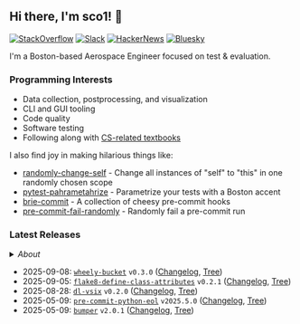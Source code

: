 ## Hi there, I'm sco1! 👋
[![StackOverflow](https://img.shields.io/badge/StackOverflow-sco1-F58025?logo=stackoverflow)](https://stackoverflow.com/users/2748311/excaza)
[![Slack](https://img.shields.io/badge/Boston%20Python-sco1-4A154B?logo=slack)](https://join.slack.com/t/bostonpython/shared_invite/zt-tnds065z-Ec_9XymfQFiPIVGXynyCjg)
[![HackerNews](https://img.shields.io/badge/HackerNews-sco1-F0652F?logo=stackoverflow)](https://news.ycombinator.com/user?id=sco1)
[![Bluesky](https://img.shields.io/badge/Bluesky-@sco1.bsky.social-brightgreen?logo=bluesky)](https://bsky.app/profile/sco1.bsky.social)

I'm a Boston-based Aerospace Engineer focused on test & evaluation.

### Programming Interests
* Data collection, postprocessing, and visualization
* CLI and GUI tooling
* Code quality
* Software testing
* Following along with [CS-related textbooks](https://github.com/sco1/sco1/blob/master/reading_list.md)

I also find joy in making hilarious things like:
* [randomly-change-self](https://github.com/sco1/randomly-change-self) - Change all instances of "self" to "this" in one randomly chosen scope
* [pytest-pahrametahrize](https://github.com/sco1/pytest-pahrametahrize) - Parametrize your tests with a Boston accent 
* [brie-commit](https://github.com/sco1/brie-commit) - A collection of cheesy pre-commit hooks
* [pre-commit-fail-randomly](https://github.com/sco1/pre-commit-fail-randomly) - Randomly fail a pre-commit run

### Latest Releases
<details>
  <summary><i>About</i></summary>

This section is powered by [`readme-rel`](https://github.com/sco1/readme-rel) and [`cog`](https://github.com/nedbat/cog) running [via CI](https://github.com/sco1/sco1/blob/master/.github/workflows/update_rel.yml). Updates are scheduled daily at 1400 UTC.

Inspired by Simon Willinson's [*Building a self-updating profile README for GitHub*](https://simonwillison.net/2020/Jul/10/self-updating-profile-readme/).
</details>

<!-- [[[cog
import datetime as dt

import cog
from readme_rel.main import n_recent_releases, render_repos

rendered = render_repos(n_recent_releases())
cog.out(f"{rendered}")
]]] -->
* 2025-09-08: [`wheely-bucket`](https://github.com/sco1/wheely-bucket) `v0.3.0` ([Changelog](https://github.com/sco1/wheely-bucket/releases/tag/v0.3.0), [Tree](https://github.com/sco1/wheely-bucket/tree/v0.3.0))  
* 2025-09-05: [`flake8-define-class-attributes`](https://github.com/sco1/flake8-define-class-attributes) `v0.2.1` ([Changelog](https://github.com/sco1/flake8-define-class-attributes/releases/tag/v0.2.1), [Tree](https://github.com/sco1/flake8-define-class-attributes/tree/v0.2.1))  
* 2025-08-28: [`dl-vsix`](https://github.com/sco1/dl-vsix) `v0.2.0` ([Changelog](https://github.com/sco1/dl-vsix/releases/tag/v0.2.0), [Tree](https://github.com/sco1/dl-vsix/tree/v0.2.0))  
* 2025-05-09: [`pre-commit-python-eol`](https://github.com/sco1/pre-commit-python-eol) `v2025.5.0` ([Changelog](https://github.com/sco1/pre-commit-python-eol/releases/tag/v2025.5.0), [Tree](https://github.com/sco1/pre-commit-python-eol/tree/v2025.5.0))  
* 2025-05-09: [`bumper`](https://github.com/sco1/bumper) `v2.0.1` ([Changelog](https://github.com/sco1/bumper/releases/tag/v2.0.1), [Tree](https://github.com/sco1/bumper/tree/v2.0.1))  
<!-- [[[end]]] -->
